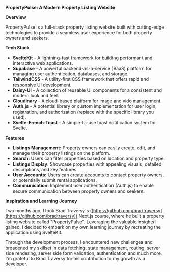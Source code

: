 **PropertyPulse: A Modern Property Listing Website**

**Overview**

PropertyPulse is a full-stack property listing website built with cutting-edge technologies to provide a seamless user experience for both property owners and seekers.

**Tech Stack**

- **SvelteKit** - A lightning-fast framework for building performant and interactive web applications.
- **Supabase** - A powerful backend-as-a-service (BaaS) platform for managing user authentication, databases, and storage.
- **TailwindCSS** - A utility-first CSS framework that offers rapid and responsive UI development.
- **Daisy-UI** - A collection of reusable UI components for a consistent and modern look and feel.
- **Cloudinary** - A cloud-based platform for image and vido management.
- **Auth.js** - A potential library or custom implementation for user login, registration, and authorization (replace with the specific library you used).
- **Svelte-French-Toast** - A simple-to-use toast notification system for Svelte.

**Features**

- **Listings Management:** Property owners can easily create, edit, and manage their property listings on the platform.
- **Search:** Users can filter properties based on location and property type.
- **Listings Display:** Showcase properties with appealing visuals, detailed descriptions, and key features.
- **User Accounts:** Users can create accounts to contact property owners, or potentially submit rental applications.
- **Communication:** Implement user authentication (Auth.js) to enable secure communication between property owners and seekers.

**Inspiration and Learning Journey**

Two months ago, I took Brad Traversy's ([https://github.com/bradtraversy](https://github.com/bradtraversy)) Next.js course, where he built a property listing website called "PropertyPulse". Leveraging the valuable insights I gained, I decided to embark on my own learning journey by recreating the application using SvelteKit.

Through the development process, I encountered new challenges and broadened my skillset in data fetching, state management, routing, server side rendering, server side form validation, authentication and much more. I'm grateful to Brad Traversy for his contribution to my growth as a developer.
